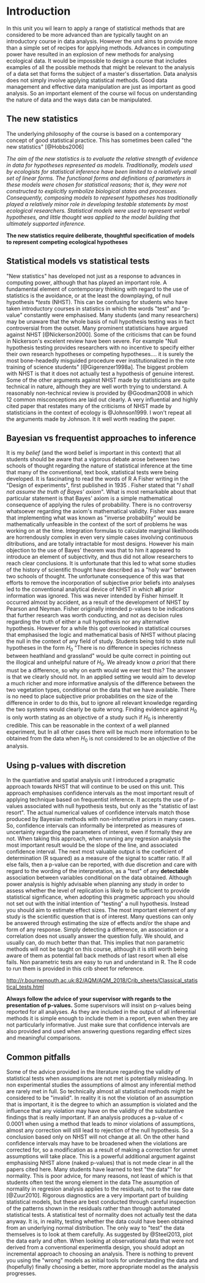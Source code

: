 # Introduction



In this unit you wil learn to apply a range of statistical methods that are considered to be more advanced than are typically taught on an introductory course in data analysis. However the unit aims to provide more than a simple set of recipes for applying methods. Advances in computing power have resulted in an explosion of new methods for analysing ecological data. It would be impossible to design a course that includes examples of all the possible methods that might be relevant to the analysis of a data set that forms the subject of a master's dissertation. Data analysis does not simply involve applying statistical methods. Good data management and effective data manipulation are just as important as good analysis. So an important element of the course wil focus on understanding the nature of data and the ways data can be manipulated.

## The new statistics

The underlying philosophy of the course is based on a contemporary concept of good statistical practice. This has sometimes been called "the new statistics" [@Hobbs2006]

*The aim of the new statistics is to evaluate the relative strength of evidence in data for hypotheses represented as models. Traditionally, models used by ecologists for statistical inference have been limited to a relatively small set of linear forms. The functional forms and definitions of parameters in these models were chosen for statistical reasons; that is, they were not constructed to explicitly symbolize biological states and processes. Consequently, composing models to represent hypotheses has traditionally played a relatively minor role in developing testable statements by most ecological researchers. Statistical models were used to represent verbal hypotheses, and little thought was applied to the model building that ultimately supported inference.*

**The new statistics require deliberate, thoughtful specification of models to represent competing ecological hypotheses**

## Statistical models vs statistical tests

"New statistics" has developed not just as a response to advances in computing power, although that has played an important role. A fundamental element of contemporary thinking with regard to the use of statistics is the avoidance, or at the least the downplaying, of null hypothesis **tests* (NHST). This can be confusing for students who have taken introductory courses in statistics in which the words "test" and "p-value" constantly were emphasised. Many students (and many researchers) may be unaware that the whole basis of null hypothesis testing was in fact controversial from the outset. Many prominent statisticians have argued against NHST [@Nickerson2000]. Some of the criticisms that can be found in Nickerson's excelent review have been severe. For example "Null hypothesis testing provides researchers with no incentive to specify either their own research hypotheses or competing hypotheses.... it is surely the most bone-headedly misguided procedure ever institutionalized in the rote training of science students" [@Gigerenzer1998a]. The biggest problem with NHST is that it does not actually test a hypothesis of genuine interest. Some of the other arguments against NHST made by statisticians are quite technical in nature, although they are well worth trying to understand. A reasonably non-technical review is provided by @Goodman2008 in which 12 common misconceptions are laid out clearly. A very influential and highly cited paper that restates many of the criticisms of NHST made by statisticians in the context of ecology is @Johnson1999. I won't repeat all the arguments made by Johnson. It it well worth reading the paper.

## Bayesian vs frequentist approaches to inference

It is my *belief* (and the word belief is important in this context) that all students should be aware that a vigorous debate arose between two schools of thought regarding the nature of statistical inference at the time that many of the conventional, text book, statistical tests were being developed. It is fascinating to read the words of R A Fisher writing in the "Design of experiments", first published in 1935 . Fisher stated that "*I shall not assume the truth of Bayes' axiom*".  What is most remarkable about that particular statement is that Bayes' axiom is a simple mathematical consequence of applying the rules of probability. There is no controversy whatsoever regarding the axiom's mathematical validity. Fisher was aware that implementing what was known as "inverse probability" would be mathematically unfeasible in the context of the sort of problems he was working on at the time. Integration formulas to calculate marginal likelihoods are horrendously complex in even very simple cases involving continuous ditributions, and are totally intractable for most designs. However his main objection to the use of Bayes' theorem was that to him it appeared to introduce an element of subjectivity, and thus did not allow researchers to reach clear conclusions. It is unfortunate that this led to what some studies of the history of scientific thought have described as a "holy war" between two schools of thought. The unfortunate consequence of this was that efforts to remove the incorporation of subjective prior beliefs into analyses led to the conventional analytical device of NHST in which **all** prior information was ignored. This was never intended by Fisher himself. It occurred almost by accident, as a result of the development of NHST by Pearson and Neyman. Fisher originally intended p-values to be indications that further research was worth conducting, and not as decision rules regarding the truth of either a null hypothesis nor any alternative hypothesis. However for a while this got overlooked in statistical courses that emphasised the logic and mathematical basis of NHST without placing the null in the context of any field of study. Students being told to state null hypotheses in the form $H_0$ "There is no difference in species richness between heathland and grassland" would be quite correct in pointing out the illogical and unhelpful nature of $H_0$. We already know *a priori* that there must be a difference, so why on earth would we ever test this? The answer is that we clearly should not. In an applied setting we would aim to develop a much richer and more informative analysis of the difference between the two vegetation types, conditional on the data that we have available. There is no need to place subjective prior probabilities on the size of the difference in order to do this, but to ignore all relevant knowledge regarding the two systems would clearly be quite wrong. Finding evidence against $H_0$ is only worth stating as an objective of a study such if $H_0$ is inherently credible. This can be reasonable in the context of a well planned experiment, but In all other cases there will be much more information to be obtained from the data when $H_0$ is not considered to be an objective of the analysis.


## Using p-values with discretion


In the quantiative and spatial analysis unit I introduced a pragmatic approach towards NHST that will continue to be used on this unit. This approach emphasises confidence intervals as the most important result of applying technique based on frequentist inference. It accepts the use of p-values associated with null hypothesis tests, but only as the "statistic of last resort". The actual numerical values of confidence intervals match those produced by Bayesian methods with non-informative priors in many cases. So, confidence intervals can informally be interpreted as measures of uncertainty regarding the parameters of interest, even if formally they are not. When taking this approach, when running any regresion analysis the most important result would be the slope of the line, and associated confidence interval. The next most valuable output is the coeficient of determination (R squared) as a measure of the signal to scatter ratio. If all else fails, then a p-value can be reported, with due discretion and care with regard to the wording of the interpretation, as a "test" of any **detectable** association between variables conditional on the data obtained. Although power analysis is highly advisable when planning any study in order to assess whether the level of replication is likely to be sufficient to provide statistical signficance, when adopting this pragmetic approach you should not set out with the initial intention of "testing" a null hypothesis. Instead you should aim to estimate effect sizes. The most important element of any study is the scientific question that is of interest. Many questions can only be answered through estimating the size of effects and/or the shape and form of any response. Simply detecting a difference, an association or a correlation does not usually answer the question fully. We should, and usually can, do much better than that. This implies that non parametric methods will not be taught on this course, although it is still worth being aware of them as potential fall back methods of last resort when all else fails. Non parametric tests are easy to run and understand in R. The R code to run them is provided in this crib sheet for reference.

<div class="rmdbu">
<p><a href="http://r.bournemouth.ac.uk:82/AQM/AQM_2018/Crib_sheets/Classical_statistical_tests.html" class="uri">http://r.bournemouth.ac.uk:82/AQM/AQM_2018/Crib_sheets/Classical_statistical_tests.html</a></p>
</div>


<div class="rmdnote">
<p><strong>Always follow the advice of your supervisor with regards to the presentation of p-values.</strong> Some supervisors will insist on p-values being reported for all analyses. As they are included in the output of all inferential methods it is simple enough to include them in a report, even when they are not particularly informative. Just make sure that confidence intervals are also provided and used when answering questions regarding effect sizes and meaningful comparisons.</p>
</div>


## Common pitfalls

Some of the advice provided in the literature regarding the validity of statistical tests when assumptions are not met is potentially misleading. In non experimental studies the assumptions of almost any inferential method are rarely met in full. So technically almost all statistical methods might be considered to be "invalid". In reality it is not the violation of an assumption that is important, it is the degree to which an assumption is violated and the influence that any violation may have on the validity of the substantive findings that is really important. If an analysis produces a p-value of < 0.0001 when using a method that leads to minor violations of assumptions, almost any correction will still lead to rejection of the null hypothesis. So a conclusion based only on NHST will not change at all. On the other hand confidence intervals may have to be broadened when the violations are corrected for, so a modification as a result of making a correction for unmet assumptions will take place. This is a powerful additional argument against emphasising NHST alone (naked p-values) that is not mede clear in all the papers cited here.
Many students have learned to test "the data"" for normality. This is poor advice, for many reasons, not least of which is that students often test the wrong element in the data The assumption of normality in regresion analysis applies to the residuals, not to the raw date [@Zuur2010]. Rigorous diagnostics are a very important part of building statistical models, but these are best conducted through careful inspection of the patterns shown in the residuals rather than through automated statistical tests. A statistical test of normality does not actually test the data anyway. It is, in reality, testing whether the data could have been obtained from an underlying normal distribution. The only way to "test" the data themselves is to look at them carefully.  As suggested by @Steel2013, plot the data early and often. When looking at observational data that were not derived from a conventional experimentla design, you should adopt an incremental approach to choosing an analysis. There is nothing to prevent you using the "wrong" models as initial tools for understanding the data and (hopefully) finally choosing a better, more appropriate model as the analysis progresses. 





